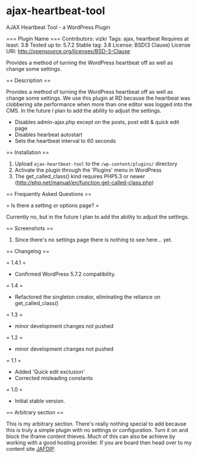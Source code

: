 ajax-heartbeat-tool
===================

AJAX Heartbeat Tool - a WordPress Plugin

=== Plugin Name ===
Contributors: vizkr
Tags: ajax, heartbeat
Requires at least: 3.8
Tested up to: 5.7.2
Stable tag: 3.8
License: BSD(3 Clause)
License URI: http://opensource.org/licenses/BSD-3-Clause

Provides a method of turning the WordPress heartbeat off as well as change some settings.

== Description ==

Provides a method of turning the WordPress heartbeat off as well as change some settings. We use this plugin at RD because the heartbeat was clobbering site performance when more than one editor was logged into the CMS. In the future I plan to add the ability to adjust the settings.

+ Disables admin-ajax.php except on the posts, post edit & quick edit page
+ Disables hearbeat autostart
+ Sets the heartbeat interval to 60 seconds

== Installation ==

1. Upload `ajax-heartbeat-tool` to the `/wp-content/plugins/` directory
2. Activate the plugin through the 'Plugins' menu in WordPress
3. The get_called_class() kind requires PHP5.3 or newer
   (http://php.net/manual/en/function.get-called-class.php)
   
== Frequently Asked Questions ==

= Is there a setting or options page? =

Currently no, but in the future I plan to add the ability to adjust the settings.

== Screenshots ==

1. Since there's no settings page there is nothing to see here... yet. 

== Changelog ==

= 1.4.1 =
* Confirmed WordPress 5.7.2 compatibility.

= 1.4 =
* Refactored the singleton creator, eliminating the reliance on get_called_class()

= 1.3 =
* minor development changes not pushed

= 1.2 =
* minor development changes not pushed

= 1.1 =
* Added 'Quick edit exclusion'
* Corrected misleading constants

= 1.0 =
* Initial stable version.

== Arbitrary section ==

This is my arbitrary section. There's really nothing special to add because this is truly a simple plugin with no settings or configuration. Turn it on and block the iframe content thieves. Much of this can also be achieve by working with a good hosting provider. If you are board then head over to my content site [JAFDIP](https://www.jafdip.com).



